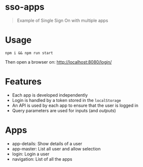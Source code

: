 # sso-apps

> Example of Single Sign On with multiple apps

# Usage

```
npm i && npm run start
```

Then open a browser on: [http://localhost:8080/login/](http://localhost:8080/login/)

# Features

* Each app is developed independently
* Login is handled by a token stored in the `localStorage`
* An API is used by each app to ensure that the user is logged in
* Query parameters are used for inputs (and _outputs_)

# Apps

* app-details: Show details of a user
* app-master: List all user and allow selection
* login: Login a user
* navigation: List of all the apps
